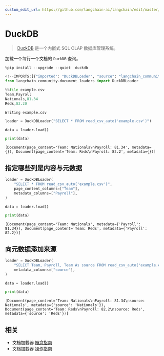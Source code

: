 ```yaml
---
custom_edit_url: https://github.com/langchain-ai/langchain/edit/master/docs/docs/integrations/document_loaders/duckdb.ipynb
---
```

# DuckDB

>[DuckDB](https://duckdb.org/) 是一个内嵌式 SQL OLAP 数据库管理系统。

加载一个每行一个文档的 `DuckDB` 查询。


```python
%pip install --upgrade --quiet  duckdb
```


```python
<!--IMPORTS:[{"imported": "DuckDBLoader", "source": "langchain_community.document_loaders", "docs": "https://python.langchain.com/api_reference/community/document_loaders/langchain_community.document_loaders.duckdb_loader.DuckDBLoader.html", "title": "DuckDB"}]-->
from langchain_community.document_loaders import DuckDBLoader
```


```python
%%file example.csv
Team,Payroll
Nationals,81.34
Reds,82.20
```
```output
Writing example.csv
```

```python
loader = DuckDBLoader("SELECT * FROM read_csv_auto('example.csv')")

data = loader.load()
```


```python
print(data)
```
```output
[Document(page_content='Team: Nationals\nPayroll: 81.34', metadata={}), Document(page_content='Team: Reds\nPayroll: 82.2', metadata={})]
```
## 指定哪些列是内容与元数据


```python
loader = DuckDBLoader(
    "SELECT * FROM read_csv_auto('example.csv')",
    page_content_columns=["Team"],
    metadata_columns=["Payroll"],
)

data = loader.load()
```


```python
print(data)
```
```output
[Document(page_content='Team: Nationals', metadata={'Payroll': 81.34}), Document(page_content='Team: Reds', metadata={'Payroll': 82.2})]
```
## 向元数据添加来源


```python
loader = DuckDBLoader(
    "SELECT Team, Payroll, Team As source FROM read_csv_auto('example.csv')",
    metadata_columns=["source"],
)

data = loader.load()
```


```python
print(data)
```
```output
[Document(page_content='Team: Nationals\nPayroll: 81.34\nsource: Nationals', metadata={'source': 'Nationals'}), Document(page_content='Team: Reds\nPayroll: 82.2\nsource: Reds', metadata={'source': 'Reds'})]
```

## 相关

- 文档加载器 [概念指南](/docs/concepts/#document-loaders)
- 文档加载器 [操作指南](/docs/how_to/#document-loaders)
